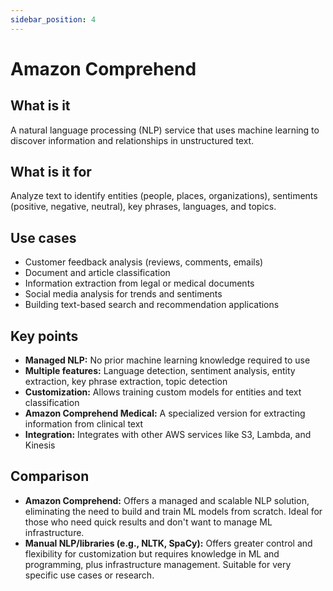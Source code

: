 ```yaml
---
sidebar_position: 4
---
```


# Amazon Comprehend

## What is it
A natural language processing (NLP) service that uses machine learning to discover information and relationships in unstructured text.

## What is it for
Analyze text to identify entities (people, places, organizations), sentiments (positive, negative, neutral), key phrases, languages, and topics.

## Use cases
- Customer feedback analysis (reviews, comments, emails)
- Document and article classification
- Information extraction from legal or medical documents
- Social media analysis for trends and sentiments
- Building text-based search and recommendation applications

## Key points
- **Managed NLP:** No prior machine learning knowledge required to use
- **Multiple features:** Language detection, sentiment analysis, entity extraction, key phrase extraction, topic detection
- **Customization:** Allows training custom models for entities and text classification
- **Amazon Comprehend Medical:** A specialized version for extracting information from clinical text
- **Integration:** Integrates with other AWS services like S3, Lambda, and Kinesis

## Comparison
- **Amazon Comprehend:** Offers a managed and scalable NLP solution, eliminating the need to build and train ML models from scratch. Ideal for those who need quick results and don't want to manage ML infrastructure.
- **Manual NLP/libraries (e.g., NLTK, SpaCy):** Offers greater control and flexibility for customization but requires knowledge in ML and programming, plus infrastructure management. Suitable for very specific use cases or research. 
